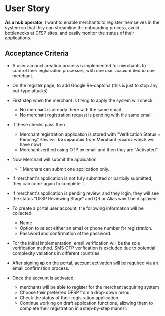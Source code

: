 # User Story

**As a hub operator**, I want to enable merchants to register themselves in the system so that they can streamline the onboarding process, avoid bottlenecks at DFSP sites, and easily monitor the status of their applications.

## Acceptance Criteria

- A user account creation process is implemented for merchants to control their registration processes, with one user account tied to one merchant.

- On the register page, to add Google Re-captcha (this is just to stop any bot-type attacks)
- First step when the merchant is trying to apply the system will check
  - No merchant is already there with the same email
  - No merchant registration request is pending with the same email
- If these checks pass then
  - Merchant registration application is stored with "Verification Status = Pending"  (this will be separated from Merchant records which we have now)
  - Merchant verified using OTP on email and then they are "Activated"
- Now Merchant will submit the application
  - 1 Merchant can submit one application only.
- If merchant's application is not fully submitted or partially submitted, they can come again to complete it.
- If merchant's application is pending review, and they login, they will see the status "DFSP Reviewing Stage" and QR or Alias won't be displayed.

- To create a portal user account, the following information will be collected:
  - Name
  - Option to select either an email or phone number for registration.
  - Password and confirmation of the password.

- For the initial implementation, email verification will be the sole verification method. SMS OTP verification is excluded due to potential complexity variations in different countries.

- After signing up on the portal, account activation will be required via an email confirmation process.

- Once the account is activated, 
  - merchants will be able to register for the merchant acquiring system
  - Choose their preferred DFSP from a drop-down menu.
  - Check the status of their registration application.
  - Continue working on draft application functions, allowing them to complete their registration in a step-by-step manner.
